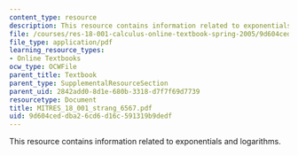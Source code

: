 ```yaml
---
content_type: resource
description: This resource contains information related to exponentials and logarithms.
file: /courses/res-18-001-calculus-online-textbook-spring-2005/9d604ceddba26cd6d16c591319b9dedf_MITRES_18_001_strang_6567.pdf
file_type: application/pdf
learning_resource_types:
- Online Textbooks
ocw_type: OCWFile
parent_title: Textbook
parent_type: SupplementalResourceSection
parent_uid: 2842add0-8d1e-680b-3318-d7f7f69d7739
resourcetype: Document
title: MITRES_18_001_strang_6567.pdf
uid: 9d604ced-dba2-6cd6-d16c-591319b9dedf
---
```

This resource contains information related to exponentials and logarithms.

